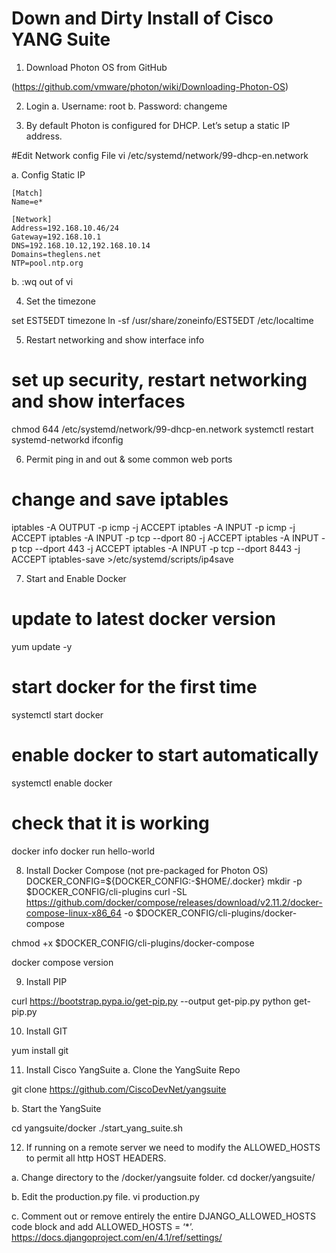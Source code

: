 # Down and Dirty Install of Cisco YANG Suite 



1.	Download Photon OS from GitHub

(https://github.com/vmware/photon/wiki/Downloading-Photon-OS)

2.	Login 
 a.	Username: root
 b.	Password: changeme


3.	By default Photon is configured for DHCP. Let’s setup a static IP address. 

#Edit Network config File
vi /etc/systemd/network/99-dhcp-en.network


a.	Config Static IP

```
[Match]
Name=e*

[Network]
Address=192.168.10.46/24
Gateway=192.168.10.1
DNS=192.168.10.12,192.168.10.14
Domains=theglens.net
NTP=pool.ntp.org
```

b.	:wq  out of vi

4.	Set the timezone

set EST5EDT timezone
ln -sf /usr/share/zoneinfo/EST5EDT /etc/localtime

5.	Restart networking and show interface info


# set up security, restart networking and show interfaces
chmod 644 /etc/systemd/network/99-dhcp-en.network
systemctl restart systemd-networkd
ifconfig

	

6.	Permit ping in and out & some common web ports

# change and save iptables
iptables -A OUTPUT -p icmp -j ACCEPT
iptables -A INPUT -p icmp -j ACCEPT
iptables -A INPUT -p tcp --dport 80 -j ACCEPT
iptables -A INPUT -p tcp --dport 443 -j ACCEPT
iptables -A INPUT -p tcp --dport 8443 -j ACCEPT
iptables-save >/etc/systemd/scripts/ip4save







7.	Start and Enable Docker

# update to latest docker version
yum update -y
# start docker for the first time
systemctl start docker
# enable docker to start automatically
systemctl enable docker
# check that it is working
docker info
docker run hello-world



8.	Install Docker Compose (not pre-packaged for Photon OS)
DOCKER_CONFIG=${DOCKER_CONFIG:-$HOME/.docker}
mkdir -p $DOCKER_CONFIG/cli-plugins
curl -SL https://github.com/docker/compose/releases/download/v2.11.2/docker-compose-linux-x86_64 -o $DOCKER_CONFIG/cli-plugins/docker-compose

chmod +x $DOCKER_CONFIG/cli-plugins/docker-compose

docker compose version



9.	Install PIP

curl https://bootstrap.pypa.io/get-pip.py --output get-pip.py 
python get-pip.py


10.	Install GIT

yum install git


11.	Install Cisco YangSuite
a.	Clone the YangSuite Repo

git clone https://github.com/CiscoDevNet/yangsuite

b.	Start the YangSuite

cd yangsuite/docker
./start_yang_suite.sh




12.	If running on a remote server we need to modify the ALLOWED_HOSTS to permit all http HOST HEADERS. 

a.	Change directory to the /docker/yangsuite folder.
cd docker/yangsuite/ 

b.	Edit the production.py file. 
vi production.py

c.	Comment out or remove entirely the entire DJANGO_ALLOWED_HOSTS code block and add ALLOWED_HOSTS = ‘*’.
https://docs.djangoproject.com/en/4.1/ref/settings/
 



















